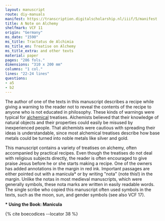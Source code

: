 ```yaml
---
layout: manuscript
route: diy-manuals
manifest: https://transcription.digitalscholarship.nl/iiif/5/manifest
title: A Note on Alchemy
shelfmark: VCF 11
origin: "Germany"
ms_date: "1590"
ms_title: Tractatus de Alchimia
ms_title_en: Treatise on Alchemy
ms_title_extra: and other texts
material: paper
pages: "286 fols."
dimensions: "310 x 200 mm"
columns: "1 col."
lines: "22-24 lines"
questions:
- a5
- b2
---
```


The author of one of the texts in this manuscript describes a recipe
while giving a warning to the reader not to reveal the contents of the
recipe to anyone who is not educated in philosophy. These kinds of
warnings were typical for
[alchemical](https://en.wikipedia.org/wiki/Alchemy) treatises.
Alchemists believed that their knowledge of natural objects and their
properties could easily be misused by inexperienced people. That
alchemists were cautious with spreading their ideas is understandable,
since most alchemical treatises describe how base metals could be turned
into noble metals like silver and gold.

This manuscript contains a variety of treatises on alchemy, often
accompanied by practical recipes. Even though the treatises do not deal
with religious subjects directly, the reader is often encouraged to give
praise Jesus before he or she starts making a recipe. One of the owners
has added annotations in the margin in red ink. Important passages are
either pointed out with a manicula\* or by writing "nota" (note this!)
in the margin. Unlike the notas in most medieval manuscripts, which were
generally symbols, these nota marks are written in easily readable
words. The single scribe who copied this manuscript often used symbols
in the texts, such as the moon, sun, and gender symbols (see also VCF
17).

**\* Using the Book: Manicula**

{% cite boecodices --locator 38 %}